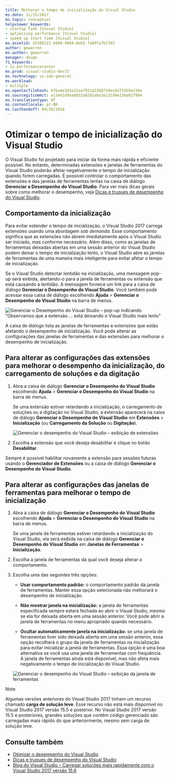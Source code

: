 ```yaml
---
title: Melhorar o tempo de inicialização do Visual Studio
ms.date: 11/15/2017
ms.topic: conceptual
helpviewer_keywords:
- startup time [Visual Studio]
- optimizing performance [Visual Studio]
- speed up start time [Visual Studio]
ms.assetid: d1508121-8499-4084-8eb5-fa89fa7b17d3
author: gewarren
ms.author: gewarren
manager: douge
f1_keywords:
- vs.performancecenter
ms.prod: visual-studio-dev15
ms.technology: vs-ide-general
ms.workload:
- multiple
ms.openlocfilehash: b7ba4e3d3a32aa7921d23b8719ec63733b9e239e
ms.sourcegitcommit: e13e61ddea6032a8282abe16131d9e136a927984
ms.translationtype: HT
ms.contentlocale: pt-BR
ms.lasthandoff: 04/26/2018
---
```

# <a name="optimize-visual-studio-startup-time"></a>Otimizar o tempo de inicialização do Visual Studio

O Visual Studio foi projetado para iniciar da forma mais rápida e eficiente possível. No entanto, determinadas extensões e janelas de ferramentas do Visual Studio poderão afetar negativamente o tempo de inicialização quando forem carregadas. É possível controlar o comportamento das extensões e das janelas de ferramentas lentas na caixa de diálogo **Gerenciar o Desempenho do Visual Studio**. Para ver mais dicas gerais sobre como melhorar o desempenho, veja [Dicas e truques de desempenho do Visual Studio](../ide/visual-studio-performance-tips-and-tricks.md).

## <a name="startup-behavior"></a>Comportamento da inicialização

Para evitar estender o tempo de inicialização, o Visual Studio 2017 carrega extensões usando uma abordagem _sob demanda_. Esse comportamento significa que as extensões não abrem imediatamente após o Visual Studio ser iniciado, mas conforme necessário. Além disso, como as janelas de ferramentas deixadas abertas em uma sessão anterior do Visual Studio podem deixar o tempo de inicialização lento, o Visual Studio abre as janelas de ferramentas de uma maneira mais inteligente para evitar afetar o tempo de inicialização.

Se o Visual Studio detectar lentidão na inicialização, uma mensagem pop-up será exibida, alertando-o para a janela de ferramentas ou extensão que está causando a lentidão. A mensagem fornece um link para a caixa de diálogo **Gerenciar o Desempenho do Visual Studio**. Você também pode acessar essa caixa de diálogo escolhendo **Ajuda** > **Gerenciar o Desempenho do Visual Studio** na barra de menus.

![Gerenciar o Desempenho do Visual Studio – pop-up indicando "Observamos que a extensão ... está deixando o Visual Studio mais lento"](../ide/media/vside_perfdialog_popup.png)

A caixa de diálogo lista as janelas de ferramentas e extensões que estão afetando o desempenho de inicialização. Você pode alterar as configurações das janelas de ferramentas e das extensões para melhorar o desempenho de inicialização.

## <a name="a-nameextensions-to-change-extension-settings-to-improve-startup-solution-load-and-typing-performance"></a><a name="extensions" />Para alterar as configurações das extensões para melhorar o desempenho da inicialização, do carregamento de soluções e da digitação

1. Abra a caixa de diálogo **Gerenciar o Desempenho do Visual Studio** escolhendo **Ajuda** > **Gerenciar o Desempenho do Visual Studio** na barra de menus.

    Se uma extensão estiver retardando a inicialização, o carregamento de soluções ou a digitação no Visual Studio, a extensão aparecerá na caixa de diálogo **Gerenciar o Desempenho do Visual Studio** em **Extensões** > **Inicialização** (ou **Carregamento da Solução** ou **Digitação**).

    ![Gerenciar o desempenho do Visual Studio – exibição de extensões](../ide/media/vside_perfdialog_extensions.png)

2. Escolha a extensão que você deseja desabilitar e clique no botão **Desabilitar**.

Sempre é possível habilitar novamente a extensão para sessões futuras usando o **Gerenciador de Extensões** ou a caixa de diálogo **Gerenciar o Desempenho do Visual Studio**.

## <a name="a-nametool-windows-to-change-tool-window-settings-to-improve-startup-time"></a><a name="tool-windows" />Para alterar as configurações das janelas de ferramentas para melhorar o tempo de inicialização

1. Abra a caixa de diálogo **Gerenciar o Desempenho do Visual Studio** escolhendo **Ajuda** > **Gerenciar o Desempenho do Visual Studio** na barra de menus.

    Se uma janela de ferramentas estiver retardando a inicialização do Visual Studio, ela será exibida na caixa de diálogo **Gerenciar o Desempenho do Visual Studio** em **Janelas de Ferramentas** > **Inicialização**.

2. Escolha a janela de ferramentas da qual você deseja alterar o comportamento.

3. Escolha uma das seguintes três opções:

    - **Usar comportamento padrão:** o comportamento padrão da janela de ferramentas. Manter essa opção selecionada não melhorará o desempenho de inicialização.

    - **Não mostrar janela na inicialização:** a janela de ferramentas especificada sempre estará fechada ao abrir o Visual Studio, mesmo se ela for deixada aberta em uma sessão anterior. Você pode abrir a janela de ferramentas no menu apropriado quando necessário.

    - **Ocultar automaticamente janela na inicialização:** se uma janela de ferramentas tiver sido deixada aberta em uma sessão anterior, essa opção recolherá o grupo da janela de ferramentas na inicialização para evitar inicializar a janela de ferramentas. Essa opção é uma boa alternativa se você usa uma janela de ferramentas com frequência. A janela de ferramentas ainda está disponível, mas não afeta mais negativamente o tempo de inicialização do Visual Studio.

    ![Gerenciar o desempenho do Visual Studio – exibição da janela de ferramentas](../ide/media/vside_perfdialog_toolwindows.png)

> [!NOTE]
> Algumas versões anteriores do Visual Studio 2017 tinham um recurso chamado **carga de solução leve**. Esse recurso não está mais disponível no Visual Studio 2017 versão 15.5 e posterior. No Visual Studio 2017 versão 15.5 e posteriores, grandes soluções que contêm código gerenciado são carregadas mais rápido do que anteriormente, mesmo sem carga de solução leve.

## <a name="see-also"></a>Consulte também

- [Otimizar o desempenho do Visual Studio](../ide/optimize-visual-studio-performance.md)
- [Dicas e truques de desempenho do Visual Studio](../ide/visual-studio-performance-tips-and-tricks.md)
- [Blog do Visual Studio – Carregar soluções mais rapidamente com o Visual Studio 2017 versão 15.6](https://blogs.msdn.microsoft.com/visualstudio/2018/04/04/load-solutions-faster-with-visual-studio-2017-version-15-6/)